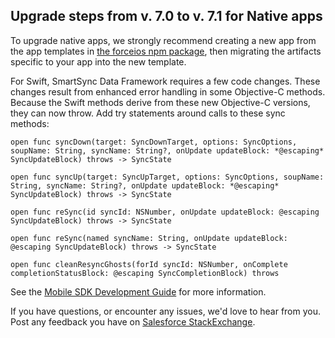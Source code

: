 ## Upgrade steps from v. 7.0 to v. 7.1 for Native apps

To upgrade native apps, we strongly recommend creating a new app from the app templates in [the forceios npm package](https://npmjs.org/package/forceios), then migrating the artifacts specific to your app into the new template.

For Swift, SmartSync Data Framework requires a few code changes. These changes result from enhanced error handling in some Objective-C methods. Because the Swift methods derive from these new Objective-C versions, they can now throw. Add try statements around calls to these sync methods:

```
open func syncDown(target: SyncDownTarget, options: SyncOptions, soupName: String, syncName: String?, onUpdate updateBlock: *@escaping* SyncUpdateBlock) throws -> SyncState

open func syncUp(target: SyncUpTarget, options: SyncOptions, soupName: String, syncName: String?, onUpdate updateBlock: *@escaping* SyncUpdateBlock) throws -> SyncState

open func reSync(id syncId: NSNumber, onUpdate updateBlock: @escaping SyncUpdateBlock) throws -> SyncState

open func reSync(named syncName: String, onUpdate updateBlock: @escaping SyncUpdateBlock) throws -> SyncState

open func cleanResyncGhosts(forId syncId: NSNumber, onComplete completionStatusBlock: @escaping SyncCompletionBlock) throws
```

See the [Mobile SDK Development Guide](https://github.com/forcedotcom/SalesforceMobileSDK-Shared/blob/master/doc/mobile_sdk.pdf?raw=true) for more information.

If you have questions, or encounter any issues, we'd love to hear from you. Post any feedback you have on [Salesforce StackExchange](https://salesforce.stackexchange.com/questions/tagged/mobilesdk).
